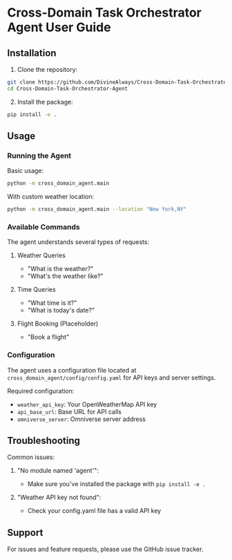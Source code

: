 # Cross-Domain Task Orchestrator Agent User Guide

## Installation

1. Clone the repository:
```bash
git clone https://github.com/DivineAlways/Cross-Domain-Task-Orchestrator-Agent.git
cd Cross-Domain-Task-Orchestrator-Agent
```

2. Install the package:
```bash
pip install -e .
```

## Usage

### Running the Agent

Basic usage:
```bash
python -m cross_domain_agent.main
```

With custom weather location:
```bash
python -m cross_domain_agent.main --location "New York,NY"
```

### Available Commands

The agent understands several types of requests:

1. Weather Queries
   - "What is the weather?"
   - "What's the weather like?"

2. Time Queries
   - "What time is it?"
   - "What is today's date?"

3. Flight Booking (Placeholder)
   - "Book a flight"

### Configuration

The agent uses a configuration file located at `cross_domain_agent/config/config.yaml` for API keys and server settings.

Required configuration:
- `weather_api_key`: Your OpenWeatherMap API key
- `api_base_url`: Base URL for API calls
- `omniverse_server`: Omniverse server address

## Troubleshooting

Common issues:

1. "No module named 'agent'":
   - Make sure you've installed the package with `pip install -e .`

2. "Weather API key not found":
   - Check your config.yaml file has a valid API key

## Support

For issues and feature requests, please use the GitHub issue tracker.

